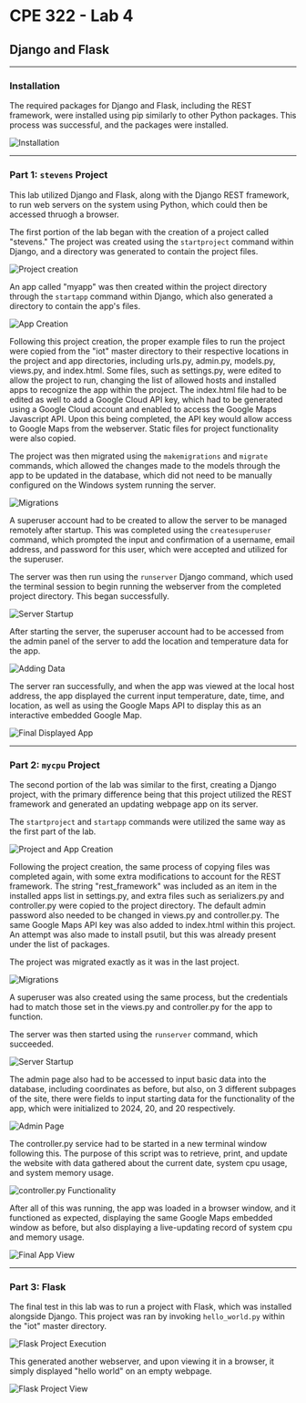 # CPE 322 - Lab 4 
## Django and Flask 
--- 
### Installation 

The required packages for Django and Flask, including the REST framework, were installed using pip similarly to other Python packages. This process was successful, and the packages were installed. 

![Installation](install.png) 

--- 

### Part 1: `stevens` Project 

This lab utilized Django and Flask, along with the Django REST framework, to run web servers on the system using Python, which could then be accessed thruogh a browser. 

The first portion of the lab began with the creation of a project called "stevens." The project was created using the `startproject` command within Django, and a directory was generated to contain the project files. 

![Project creation](startproject.png) 

An app called "myapp" was then created within the project directory through the `startapp` command within Django, which also generated a directory to contain the app's files. 

![App Creation](startapp.png) 

Following this project creation, the proper example files to run the project were copied from the "iot" master directory to their respective locations in the project and app directories, including urls.py, admin.py, models.py, views.py, and index.html. Some files, such as settings.py, were edited to allow the project to run, changing the list of allowed hosts and installed apps to recognize the app within the project. The index.html file had to be edited as well to add a Google Cloud API key, which had to be generated using a Google Cloud account and enabled to access the Google Maps Javascript API. Upon this being completed, the API key would allow access to Google Maps from the webserver. Static files for project functionality were also copied. 

The project was then migrated using the `makemigrations` and `migrate` commands, which allowed the changes made to the models through the app to be updated in the database, which did not need to be manually configured on the Windows system running the server. 

![Migrations](migrations.png) 

A superuser account had to be created to allow the server to be managed remotely after startup. This was completed using the `createsuperuser` command, which prompted the input and confirmation of a username, email address, and password for this user, which were accepted and utilized for the superuser. 

The server was then run using the `runserver` Django command, which used the terminal session to begin running the webserver from the completed project directory. This began successfully. 

![Server Startup](runserver.png) 

After starting the server, the superuser account had to be accessed from the admin panel of the server to add the location and temperature data for the app. 

![Adding Data](temperaturedata.png) 

The server ran successfully, and when the app was viewed at the local host address, the app displayed the current input temperature, date, time, and location, as well as using the Google Maps API to display this as an interactive embedded Google Map. 

![Final Displayed App](viewapp.png) 

--- 

### Part 2: `mycpu` Project 

The second portion of the lab was similar to the first, creating a Django project, with the primary difference being that this project utilized the REST framework and generated an updating webpage app on its server. 

The `startproject` and `startapp` commands were utilized the same way as the first part of the lab. 

![Project and App Creation](reststart.png) 

Following the project creation, the same process of copying files was completed again, with some extra modifications to account for the REST framework. The string "rest_framework" was included as an item in the installed apps list in settings.py, and extra files such as serializers.py and controller.py were copied to the project directory. The default admin password also needed to be changed in views.py and controller.py. The same Google Maps API key was also added to index.html within this project. An attempt was also made to install psutil, but this was already present under the list of packages. 

The project was migrated exactly as it was in the last project. 

![Migrations](restmigrate.png) 

A superuser was also created using the same process, but the credentials had to match those set in the views.py and controller.py for the app to function. 

The server was then started using the `runserver` command, which succeeded. 

![Server Startup](restrunserver.png) 

The admin page also had to be accessed to input basic data into the database, including coordinates as before, but also, on 3 different subpages of the site, there were fields to input starting data for the functionality of the app, which were initialized to 2024, 20, and 20 respectively. 

![Admin Page](restlocationdata.png) 

The controller.py service had to be started in a new terminal window following this. The purpose of this script was to retrieve, print, and update the website with data gathered about the current date, system cpu usage, and system memory usage. 

![controller.py Functionality](restcontroller.png) 

After all of this was running, the app was loaded in a browser window, and it functioned as expected, displaying the same Google Maps embedded window as before, but also displaying a live-updating record of system cpu and memory usage. 

![Final App View](restviewapp.png) 

---

### Part 3: Flask 

The final test in this lab was to run a project with Flask, which was installed alongside Django. This project was ran by invoking `hello_world.py` within the "iot" master directory. 

![Flask Project Execution](flask.png) 

This generated another webserver, and upon viewing it in a browser, it simply displayed "hello world" on an empty webpage. 

![Flask Project View](flaskview.png) 


